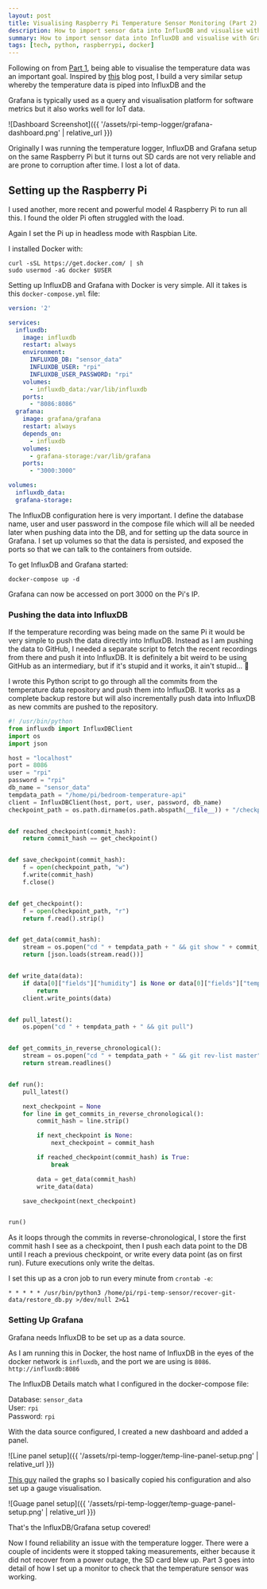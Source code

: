 ```yaml
---
layout: post
title: Visualising Raspberry Pi Temperature Sensor Monitoring (Part 2)
description: How to import sensor data into InfluxDB and visualise with Grafana
summary: How to import sensor data into InfluxDB and visualise with Grafana
tags: [tech, python, raspberrypi, docker]
---
```


Following on from [Part 1](/2020/10/31/raspberry-pi-temp-logger), being able to visualise the temperature data was an important goal.
Inspired by [this](https://www.definit.co.uk/2018/07/monitoring-temperature-and-humidity-with-a-raspberry-pi-3-dht22-sensor-influxdb-and-grafana/) blog post, I build a very similar setup whereby the temperature data is piped into InfluxDB and the

Grafana is typically used as a query and visualisation platform for software metrics but it also works well for IoT data.


![Dashboard Screenshot]({{ '/assets/rpi-temp-logger/grafana-dashboard.png' | relative_url }})

Originally I was running the temperature logger, InfluxDB and Grafana setup on the same Raspberry Pi but it turns out SD cards are not very reliable and are prone to corruption after time.
I lost a lot of data.

## Setting up the Raspberry Pi

I used another, more recent and powerful model 4 Raspberry Pi to run all this.
I found the older Pi often struggled with the load.

Again I set the Pi up in headless mode with Raspbian Lite.

I installed Docker with:

```
curl -sSL https://get.docker.com/ | sh
sudo usermod -aG docker $USER
```

Setting up InfluxDB and Grafana with Docker is very simple. All it takes is this `docker-compose.yml` file:

```yaml
version: '2'

services:
  influxdb:
    image: influxdb
    restart: always
    environment:
      INFLUXDB_DB: "sensor_data"
      INFLUXDB_USER: "rpi"
      INFLUXDB_USER_PASSWORD: "rpi"
    volumes:
      - influxdb_data:/var/lib/influxdb
    ports:
      - "8086:8086"
  grafana:
    image: grafana/grafana
    restart: always
    depends_on:
      - influxdb
    volumes:
      - grafana-storage:/var/lib/grafana
    ports:
      - "3000:3000"

volumes:
  influxdb_data:
  grafana-storage:
```

The InfluxDB configuration here is very important. I define the database name, user and user password in the compose file which will all be needed later when pushing data into the DB, and for setting up the data source in Grafana.
I set up volumes so that the data is persisted, and exposed the ports so that we can talk to the containers from outside.

To get InfluxDB and Grafana started:
```
docker-compose up -d
```

Grafana can now be accessed on port 3000 on the Pi's IP.


### Pushing the data into InfluxDB

If the temperature recording was being made on the same Pi it would be very simple to push the data directly into InfluxDB. Instead as I am pushing the data to GitHub, I needed a separate script to fetch the recent recordings from there and push it into InfluxDB.
It is definitely a bit weird to be using GitHub as an intermediary, but if it's stupid and it works, it ain't stupid... :shrug:

I wrote this Python script to go through all the commits from the temperature data repository and push them into InfluxDB.
It works as a complete backup restore but will also incrementally push data into InfluxDB as new commits are pushed to the repository.

```python
#! /usr/bin/python
from influxdb import InfluxDBClient
import os
import json

host = "localhost"
port = 8086
user = "rpi"
password = "rpi"
db_name = "sensor_data"
tempdata_path = "/home/pi/bedroom-temperature-api"
client = InfluxDBClient(host, port, user, password, db_name)
checkpoint_path = os.path.dirname(os.path.abspath(__file__)) + "/checkpoint.txt"


def reached_checkpoint(commit_hash):
    return commit_hash == get_checkpoint()


def save_checkpoint(commit_hash):
    f = open(checkpoint_path, "w")
    f.write(commit_hash)
    f.close()


def get_checkpoint():
    f = open(checkpoint_path, "r")
    return f.read().strip()


def get_data(commit_hash):
    stream = os.popen("cd " + tempdata_path + " && git show " + commit_hash + ":temperature.json | cat")
    return [json.loads(stream.read())]


def write_data(data):
    if data[0]["fields"]["humidity"] is None or data[0]["fields"]["temperature"] is None:
        return
    client.write_points(data)


def pull_latest():
    os.popen("cd " + tempdata_path + " && git pull")


def get_commits_in_reverse_chronological():
    stream = os.popen("cd " + tempdata_path + " && git rev-list master")
    return stream.readlines()


def run():
    pull_latest()

    next_checkpoint = None
    for line in get_commits_in_reverse_chronological():
        commit_hash = line.strip()

        if next_checkpoint is None:
            next_checkpoint = commit_hash

        if reached_checkpoint(commit_hash) is True:
            break

        data = get_data(commit_hash)
        write_data(data)

    save_checkpoint(next_checkpoint)


run()
```

As it loops through the commits in reverse-chronological, I store the first commit hash I see as a checkpoint, then I push each data point to the DB until I reach a previous checkpoint, or write every data point (as on first run).
Future executions only write the deltas.

I set this up as a cron job to run every minute from `crontab -e`:

```
* * * * * /usr/bin/python3 /home/pi/rpi-temp-sensor/recover-git-data/restore_db.py >/dev/null 2>&1
```

### Setting Up Grafana

Grafana needs InfluxDB to be set up as a data source.

As I am running this in Docker, the host name of InfluxDB in the eyes of the docker network is `influxdb`, and the port we are using is `8086`.
`http://influxdb:8086`

The InfluxDB Details match what I configured in the docker-compose file:

Database: `sensor_data`  
User: `rpi`  
Password: `rpi`  

With the data source configured, I created a new dashboard and added a panel.

![Line panel setup]({{ '/assets/rpi-temp-logger/temp-line-panel-setup.png' | relative_url }})

[This guy](https://www.definit.co.uk/2018/07/monitoring-temperature-and-humidity-with-a-raspberry-pi-3-dht22-sensor-influxdb-and-grafana/) nailed the graphs so I basically copied his configuration and also set up a gauge visualisation.

![Guage panel setup]({{ '/assets/rpi-temp-logger/temp-guage-panel-setup.png' | relative_url }})

That's the InfluxDB/Grafana setup covered! 

Now I found reliability an issue with the temperature logger. There were a couple of incidents were it stopped taking measurements, either because it did not recover from a power outage, the SD card blew up.
Part 3 goes into detail of how I set up a monitor to check that the temperature sensor was working.